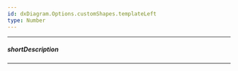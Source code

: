 ```yaml
---
id: dxDiagram.Options.customShapes.templateLeft
type: Number
---
```

---
##### shortDescription
<!-- Description goes here -->

---
<!-- Description goes here -->
